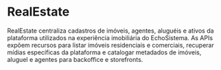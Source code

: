 # RealEstate

RealEstate centraliza cadastros de imóveis, agentes, aluguéis e ativos da plataforma utilizados na experiência imobiliária do EchoSistema. As APIs expõem recursos para listar imóveis residenciais e comerciais, recuperar mídias específicas da plataforma e catalogar metadados de imóveis, aluguel e agentes para backoffice e storefronts.
